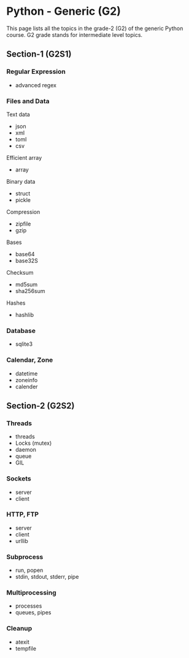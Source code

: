 
# Python - Generic (G2)

This page lists all the topics in the grade-2 (G2) of the generic Python course.
G2 grade stands for intermediate level topics.

## Section-1 (G2S1)

### Regular Expression

- advanced regex

### Files and Data

Text data

- json
- xml
- toml
- csv

Efficient array

- array

Binary data

- struct
- pickle

Compression

- zipfile
- gzip

Bases

- base64
- base32S

Checksum

- md5sum
- sha256sum

Hashes

- hashlib

### Database

- sqlite3

### Calendar, Zone

- datetime
- zoneinfo
- calender

## Section-2 (G2S2)

### Threads

- threads
- Locks (mutex)
- daemon
- queue
- GIL

### Sockets

- server
- client

### HTTP, FTP

- server
- client
- urllib

### Subprocess

- run, popen
- stdin, stdout, stderr, pipe

### Multiprocessing

- processes
- queues, pipes

### Cleanup

- atexit
- tempfile

###  





